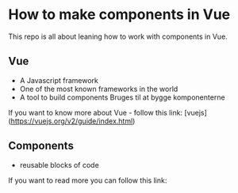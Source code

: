 # How to make components in Vue

This repo is all about leaning how to work with components in Vue.

## Vue

* A Javascript framework
* One of the most known frameworks in the world
* A tool to build components Bruges til at bygge komponenterne

If you want to know more about Vue - follow this link: [vuejs] (https://vuejs.org/v2/guide/index.html)

## Components

* reusable blocks of code

If you want to read more you can follow this link: 